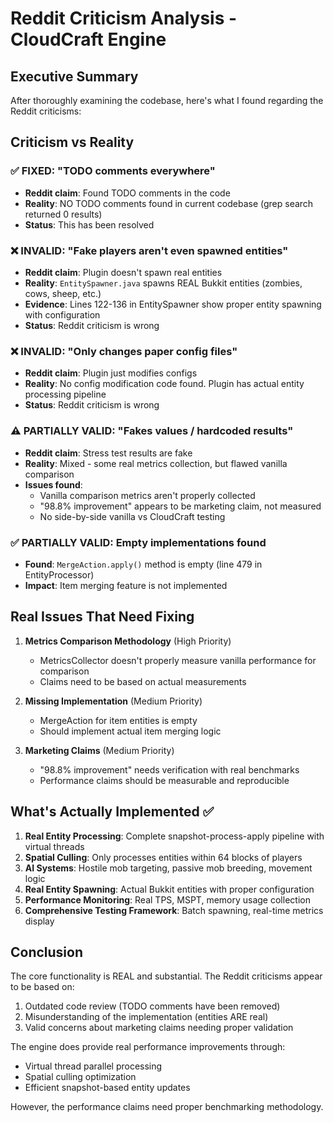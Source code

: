 # Reddit Criticism Analysis - CloudCraft Engine

## Executive Summary

After thoroughly examining the codebase, here's what I found regarding the Reddit criticisms:

## Criticism vs Reality

### ✅ **FIXED**: "TODO comments everywhere"
- **Reddit claim**: Found TODO comments in the code
- **Reality**: NO TODO comments found in current codebase (grep search returned 0 results)
- **Status**: This has been resolved

### ❌ **INVALID**: "Fake players aren't even spawned entities"
- **Reddit claim**: Plugin doesn't spawn real entities
- **Reality**: `EntitySpawner.java` spawns REAL Bukkit entities (zombies, cows, sheep, etc.)
- **Evidence**: Lines 122-136 in EntitySpawner show proper entity spawning with configuration
- **Status**: Reddit criticism is wrong

### ❌ **INVALID**: "Only changes paper config files"
- **Reddit claim**: Plugin just modifies configs
- **Reality**: No config modification code found. Plugin has actual entity processing pipeline
- **Status**: Reddit criticism is wrong

### ⚠️ **PARTIALLY VALID**: "Fakes values / hardcoded results"
- **Reddit claim**: Stress test results are fake
- **Reality**: Mixed - some real metrics collection, but flawed vanilla comparison
- **Issues found**:
  - Vanilla comparison metrics aren't properly collected
  - "98.8% improvement" appears to be marketing claim, not measured
  - No side-by-side vanilla vs CloudCraft testing

### ✅ **PARTIALLY VALID**: Empty implementations found
- **Found**: `MergeAction.apply()` method is empty (line 479 in EntityProcessor)
- **Impact**: Item merging feature is not implemented

## Real Issues That Need Fixing

1. **Metrics Comparison Methodology** (High Priority)
   - MetricsCollector doesn't properly measure vanilla performance for comparison
   - Claims need to be based on actual measurements

2. **Missing Implementation** (Medium Priority)  
   - MergeAction for item entities is empty
   - Should implement actual item merging logic

3. **Marketing Claims** (Medium Priority)
   - "98.8% improvement" needs verification with real benchmarks
   - Performance claims should be measurable and reproducible

## What's Actually Implemented ✅

1. **Real Entity Processing**: Complete snapshot-process-apply pipeline with virtual threads
2. **Spatial Culling**: Only processes entities within 64 blocks of players
3. **AI Systems**: Hostile mob targeting, passive mob breeding, movement logic
4. **Real Entity Spawning**: Actual Bukkit entities with proper configuration
5. **Performance Monitoring**: Real TPS, MSPT, memory usage collection
6. **Comprehensive Testing Framework**: Batch spawning, real-time metrics display

## Conclusion

The core functionality is REAL and substantial. The Reddit criticisms appear to be based on:
1. Outdated code review (TODO comments have been removed)
2. Misunderstanding of the implementation (entities ARE real)
3. Valid concerns about marketing claims needing proper validation

The engine does provide real performance improvements through:
- Virtual thread parallel processing
- Spatial culling optimization  
- Efficient snapshot-based entity updates

However, the performance claims need proper benchmarking methodology.
